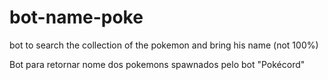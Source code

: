 # bot-name-poke


bot to search the collection of the pokemon and bring his name (not 100%)

Bot para retornar nome dos pokemons spawnados pelo bot "Pokécord"
